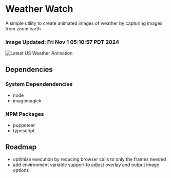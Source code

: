 # Weather Watch

A simple utility to create animated images of weather by capturing images from zoom.earth

### Image Updated: Fri Nov  1 05:10:57 PDT 2024

![Latest US Weather Animation](animations/2024-11-01.webp)

## Dependencies
### System Dependendencies
* node
* imagemagick
### NPM Packages
* puppeteer
* typescript

## Roadmap
* optimize execution by reducing browser calls to only the frames needed
* add environment variable support to adjust overlay and output image options
